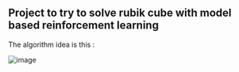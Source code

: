 ## Project to try to solve rubik cube with model based reinforcement learning

The algorithm idea is this :

![image](https://github.com/user-attachments/assets/22b5fc00-7955-423f-9d4e-8676a5b44906)
